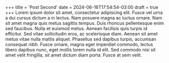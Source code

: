 +++
title = 'Post Second'
date = 2024-06-16T17:54:54-03:00
draft = true
+++
Lorem ipsum dolor sit amet, consectetur adipiscing elit. Fusce vel urna a dui cursus dictum a in lectus. Nam posuere magna ac luctus ornare. Nam sit amet magna quis metus sagittis tempus. Duis rhoncus pellentesque enim sed faucibus. Nulla et euismod metus. Aenean facilisis quis turpis id efficitur. Sed vitae sollicitudin eros, ac scelerisque diam. Aenean sit amet metus vitae nulla mattis aliquet. Phasellus sed dapibus turpis, accumsan consequat nibh. Fusce ornare, magna eget imperdiet commodo, lectus libero dapibus nunc, eget mollis lorem nulla id elit. Sed commodo nisi sit amet velit fringilla, sit amet dictum diam porta. Fusce at sem velit.